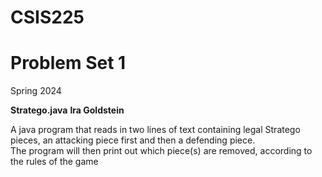 # CSIS225
# Problem Set 1
Spring 2024

**Stratego.java**
**Ira Goldstein**

A java program that reads in two lines of text containing legal Stratego pieces,
an attacking piece first and then a defending piece.  
The program will then print out which piece(s) are removed, according to the rules of the game